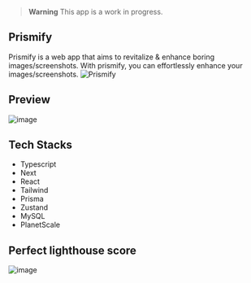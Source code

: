 > **Warning**
> This app is a work in progress.

## Prismify

Prismify is a web app that aims to revitalize & enhance boring images/screenshots. With prismify, you can effortlessly enhance your images/screenshots.
![Prismify](https://github.com/Sls0n/Prismify/assets/102340248/d37df848-59da-4e26-8dbc-451562ef6c55)


## Preview
![image](https://github.com/Sls0n/Prismify/assets/102340248/5e004ca7-d53a-400e-993c-a34cd9bdc829)

## Tech Stacks

- Typescript
- Next
- React
- Tailwind
- Prisma
- Zustand
- MySQL
- PlanetScale

## Perfect lighthouse score
![image](https://github.com/Sls0n/Prismify/assets/102340248/be1afc2f-2ad4-4d36-8289-9b2a48afa41c)


